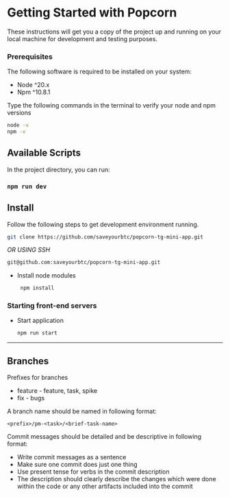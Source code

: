 # Getting Started with Popcorn

These instructions will get you a copy of the project up and running on your local machine for development and testing purposes.

### Prerequisites

The following software is required to be installed on your system:

- Node ^20.x
- Npm ^10.8.1

Type the following commands in the terminal to verify your node and npm versions

```bash
node -v
npm -v
```

## Available Scripts

In the project directory, you can run:

### `npm run dev`

## Install

Follow the following steps to get development environment running.

```bash
git clone https://github.com/saveyourbtc/popcorn-tg-mini-app.git
```

_OR USING SSH_

```bash
git@github.com:saveyourbtc/popcorn-tg-mini-app.git
```

- Install node modules

  ```bash
   npm install
  ```

### Starting front-end servers

- Start application

  ```bash
  npm run start
  ```

---

## Branches

Prefixes for branches

- feature - feature, task, spike
- fix - bugs

A branch name should be named in following format:

`<prefix>/pm-<task>/<brief-task-name>`

Commit messages should be detailed and be descriptive in following format:

- Write commit messages as a sentence
- Make sure one commit does just one thing
- Use present tense for verbs in the commit description
- The description should clearly describe the changes which were done within the code or any other artifacts included into the commit
